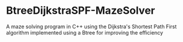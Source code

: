 # BtreeDijkstraSPF-MazeSolver
 A maze solving program in C++ using the Dijkstra's Shortest Path First algorithm implemented using a Btree for improving the efficiency
